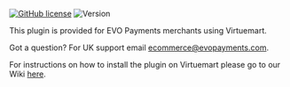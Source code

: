 [![GitHub license](https://img.shields.io/github/license/EVO-Payments-UK/Virtuemart)](https://github.com/EVO-Payments-UK/Virtuemart/blob/master/LICENSE) ![Version](https://img.shields.io/badge/version-1.1.0-informational)

This plugin is provided for EVO Payments merchants using Virtuemart.

Got a question? For UK support email ecommerce@evopayments.com.


For instructions on how to install the plugin on Virtuemart please go to our Wiki [here](https://github.com/EVO-Payments-UK/Virtuemart/wiki/Installation-of-EVO-Payments-plugin-for-Virtuemart).
